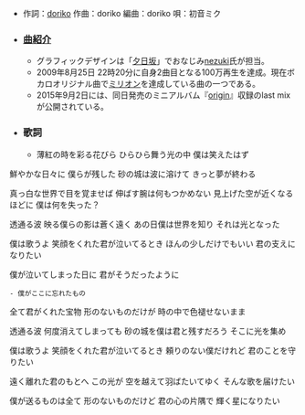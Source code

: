 - 作詞：[doriko](https://w.atwiki.jp/hmiku/pages/173.html)
作曲：doriko
編曲：doriko
唄：初音ミク
- ### [曲紹介](https://w.atwiki.jp/hmiku/pages/183.html)
    - グラフィックデザインは「[夕日坂](https://w.atwiki.jp/hmiku/pages/669.html)」でおなじみ[nezuki](https://w.atwiki.jp/hmiku/pages/42233.html)氏が担当。
    - 2009年8月25日 22時20分に自身2曲目となる100万再生を達成。現在ボカロオリジナル曲で[ミリオン](https://w.atwiki.jp/hmiku/pages/4386.html)を達成している曲の一つである。
    - 2015年9月2日には、同日発売のミニアルバム『[origin](https://w.atwiki.jp/hmiku/pages/32483.html)』収録のlast mixが公開されている。
- ### 歌詞
    - 薄紅の時を彩る花びら
ひらひら舞う光の中
僕は笑えたはず

鮮やかな日々に
僕らが残した
砂の城は波に溶けて
きっと夢が終わる

真っ白な世界で目を覚ませば
伸ばす腕は何もつかめない
見上げた空が近くなるほどに
僕は何を失った？

透通る波
映る僕らの影は蒼く遠く
あの日僕は世界を知り
それは光となった

僕は歌うよ
笑顔をくれた君が泣いてるとき
ほんの少しだけでもいい
君の支えになりたい

僕が泣いてしまった日に
君がそうだったように


    - 僕がここに忘れたもの
全て君がくれた宝物
形のないものだけが
時の中で色褪せないまま

透通る波
何度消えてしまっても
砂の城を僕は君と残すだろう
そこに光を集め

僕は歌うよ
笑顔をくれた君が泣いてるとき
頼りのない僕だけれど
君のことを守りたい

遠く離れた君のもとへ
この光が
空を越えて羽ばたいてゆく
そんな歌を届けたい

僕が送るものは全て
形のないものだけど
君の心の片隅で
輝く星になりたい
